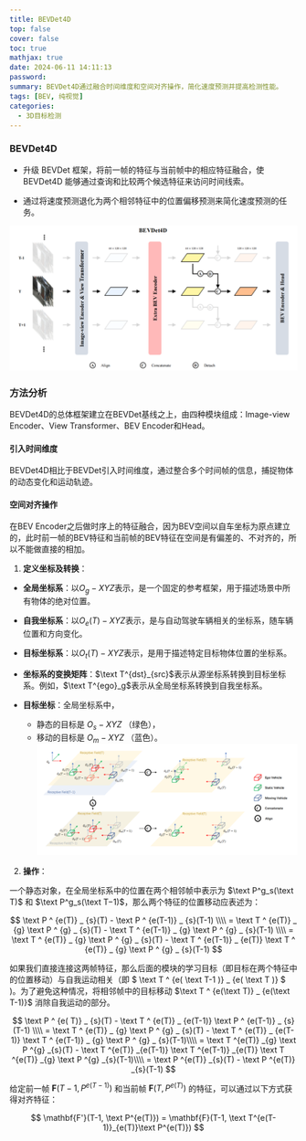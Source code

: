 ```yaml
---
title: BEVDet4D
top: false
cover: false
toc: true
mathjax: true
date: 2024-06-11 14:11:13
password:
summary: BEVDet4D通过融合时间维度和空间对齐操作，简化速度预测并提高检测性能。
tags: [BEV, 纯视觉]
categories:
  - 3D目标检测
---
```


### BEVDet4D

- 升级 BEVDet 框架，将前一帧的特征与当前帧中的相应特征融合，使 BEVDet4D 能够通过查询和比较两个候选特征来访问时间线索。

- 通过将速度预测退化为两个相邻特征中的位置偏移预测来简化速度预测的任务。

<img src="./BEVDet4D/image-20240611092302619.png" alt="BEVDet4D结构" style="zoom:50%;" />

### 方法分析

BEVDet4D的总体框架建立在BEVDet基线之上，由四种模块组成：Image-view Encoder、View Transformer、BEV Encoder和Head。

#### 引入时间维度

BEVDet4D相比于BEVDet引入时间维度，通过整合多个时间帧的信息，捕捉物体的动态变化和运动轨迹。

#### 空间对齐操作

在BEV Encoder之后做时序上的特征融合，因为BEV空间以自车坐标为原点建立的，此时前一帧的BEV特征和当前帧的BEV特征在空间是有偏差的、不对齐的，所以不能做直接的相加。

1. **定义坐标及转换**：

- **全局坐标系**：以$O_g-XYZ$表示，是一个固定的参考框架，用于描述场景中所有物体的绝对位置。
- **自我坐标系**：以$O_e(T)-XYZ$表示，是与自动驾驶车辆相关的坐标系，随车辆位置和方向变化。
- **目标坐标系**：以$O_t(T)-XYZ$表示，是用于描述特定目标物体位置的坐标系。

- **坐标系的变换矩阵**：$\text T^{dst}_{src}$表示从源坐标系转换到目标坐标系。例如，$\text T^{ego}_g$表示从全局坐标系转换到自我坐标系。

- **目标坐标**：全局坐标系中，
  - 静态的目标是 $O_s − XYZ$ （绿色），
  - 移动的目标是 $O_m − XYZ$ （蓝色）。
    <img src="./BEVDet4D/image-20240611103354196.png" alt="空间对齐" style="zoom:50%;" />

2. **操作**：

一个静态对象，在全局坐标系中的位置在两个相邻帧中表示为 $\text P^g_s(\text T)$ 和 $\text P^g_s(\text T−1)$，那么两个特征的位置移动应表述为：


$$
\text P ^ {e(T)} _ {s}(T) - \text P ^ {e(T-1)} _ {s}(T-1)  \\\\
= \text T ^ {e(T)} _ {g} \text P ^ {g} _ {s}(T) - \text T ^ {e(T-1)} _ {g} \text P ^ {g} _ {s}(T-1) \\\\ 
= \text T ^ {e(T)} _ {g} \text P ^ {g} _ {s}(T) - \text T ^ {e(T-1)} _ {e(T)} \text T ^ {e(T)} _ {g} \text P ^ {g} _ {s}(T-1)
$$

如果我们直接连接这两帧特征，那么后面的模块的学习目标（即目标在两个特征中的位置移动）与自我运动相关（即 $ \text T ^ {e( \text T-1 )} _ {e( \text T )} $ )。为了避免这种情况，将相邻帧中的目标移动 $\text T ^ {e(\text T)} _ {e(\text T-1)}$ 消除自我运动的部分。


$$
\text P ^ {e( T)} _ {s}(T) - \text T ^ {e(T)} _ {e(T-1)} \text P ^ {e(T-1)} _ {s}(T-1) \\\\
= \text T ^ {e(T)} _ {g} \text P ^ {g} _ {s}(T) - \text T ^ {e(T)} _ {e(T-1)} \text T ^ {e(T-1)} _ {g} \text P ^ {g} _ {s}(T-1)\\\\
= \text T ^{e(T)} _{g} \text P ^{g} _{s}(T) - \text T ^{e(T)} _{e(T-1)} \text T ^{e(T-1)} _{e(T)} \text T ^{e(T)} _{g} \text P ^{g} _{s}(T-1)\\\\
= \text P ^{e(T)} _{s}(T) - \text P ^{e(T)} _{s}(T-1)
$$

给定前一帧 $\mathbf{F}(T − 1, P^{e(T−1)})$ 和当前帧 $\mathbf{F}(T, P^{e(T)})$ 的特征，可以通过以下方式获得对齐特征：


$$
\mathbf{F'}(T-1, \text P^{e(T)}) = \mathbf{F}(T-1, \text T^{e(T-1)}_{e(T)}\text P^{e(T)})
$$
